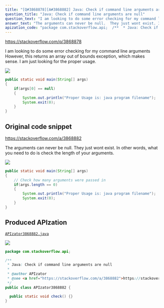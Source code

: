 ```yaml
---
title: "[Q#3868878][A#3868882] Java: Check if command line arguments are null"
question_title: "Java: Check if command line arguments are null"
question_text: "I am looking to do some error checking for my command line arguments However, this returns an array out of bounds exception, which makes sense.  I am just looking for the proper usage."
answer_text: "The arguments can never be null.  They just wont exist. In other words, what you need to do is check the length of your arguments."
apization_code: "package com.stackoverflow.api;  /**  * Java: Check if command line arguments are null  *  * @author APIzator  * @see <a href=\"https://stackoverflow.com/a/3868882\">https://stackoverflow.com/a/3868882</a>  */ public class APIzator3868882 {    public static void check() {} }"
---
```


https://stackoverflow.com/q/3868878

I am looking to do some error checking for my command line arguments
However, this returns an array out of bounds exception, which makes sense.  I am just looking for the proper usage.


<div class="code-logo"><img src="/stackoverflow.png" /></div>

```java
public static void main(String[] args)
{
    if(args[0] == null)
    {
        System.out.println("Proper Usage is: java program filename");
        System.exit(0);
    }
}
```


## Original code snippet

https://stackoverflow.com/a/3868882

The arguments can never be null.  They just wont exist.
In other words, what you need to do is check the length of your arguments.

<div class="code-logo"><img src="/stackoverflow.png" /></div>

```java
public static void main(String[] args)
{
    // Check how many arguments were passed in
    if(args.length == 0)
    {
        System.out.println("Proper Usage is: java program filename");
        System.exit(0);
    }
}
```

## Produced APIzation

[`APIzator3868882.java`](https://github.com/pasqualesalza/apization-temp/raw/main/data/search/APIzator3868882.java)

<div class="code-logo"><img src="/apizator.png" /></div>

```java
package com.stackoverflow.api;

/**
 * Java: Check if command line arguments are null
 *
 * @author APIzator
 * @see <a href="https://stackoverflow.com/a/3868882">https://stackoverflow.com/a/3868882</a>
 */
public class APIzator3868882 {

  public static void check() {}
}

```